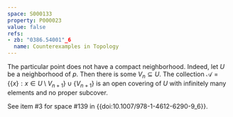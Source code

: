 ```yaml
---
space: S000133
property: P000023
value: false
refs:
- zb: "0386.54001"_6
  name: Counterexamples in Topology
---
```


The particular point does not have a compact neighborhood.  Indeed, let $U$ be a neighborhood of $p$.  Then there is  some $V_n\subseteq U$.  The collection $\mathcal{A} = \{\{x\}: x\in U\setminus V_{n+1}\}\cup \{V_{n+1}\}$ is an open covering of $U$ with infinitely many elements and no proper subcover.

See item #3 for space #139 in {{doi:10.1007/978-1-4612-6290-9_6}}.
